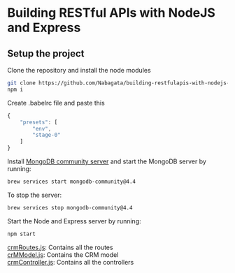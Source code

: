 # Building RESTful APIs with NodeJS and Express

## Setup the project
Clone the repository and install the node modules
``` bash
git clone https://github.com/Nabagata/building-restfulapis-with-nodejs-express.git
npm i 
```

Create .babelrc file and paste this
``` js
{
    "presets": [
        "env",
        "stage-0"
    ]
}
```

Install [MongoDB community server](https://docs.mongodb.com/manual/installation/) and start the MongoDB server by running:
``` bash
brew services start mongodb-community@4.4
```

To stop the server:
``` bash
brew services stop mongodb-community@4.4
```

Start the Node and Express server by running:
``` bash
npm start
```

[crmRoutes.js](src/routes/crmRoutes.js): Contains all the routes \
[crMModel.js](src/models/crmModel.js): Contains the CRM model \
[crmController.js](src/controllers/crmController.js): Contains all the controllers
